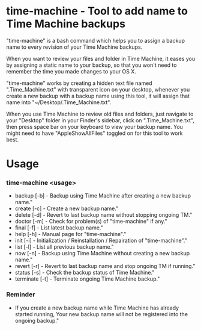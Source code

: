 # time-machine - Tool to add name to Time Machine backups

"time-machine" is a bash command which helps you to assign a backup name to every revision of your Time Machine backups.

When you want to review your files and folder in Time Machine, it eases you by assigning a static name to your backup, so that you won't need to remember the time you made changes to your OS X.

"time-machine" works by creating a hidden text file named ".Time_Machine.txt" with transparent icon on your desktop, whenever you create a new backup with a backup name using this tool, it will assign that name into "~/Desktop/.Time_Machine.txt".

When you use Time Machine to review old files and folders, just navigate to your "Desktop" folder in your Finder's sidebar, click on ".Time_Machine.txt", then press space bar on your keyboard to view your backup name. You might need to have "AppleShowAllFiles" toggled on for this tool to work best.

# Usage

### time-machine <usage\>
- backup [-b] - Backup using Time Machine after creating a new backup name."
- create [-c] - Create a new backup name."
- delete [-d] - Revert to last backup name without stopping ongoing TM."
- doctor [-m] - Check for problem(s) of "time-machine" if any."
- final [-f] - List latest backup name."
- help [-h] - Manual page for "time-machine"."
- init [-i] - Initialization / Reinstallation / Repairation of "time-machine"."
- list [-l] - List all previous backup name."
- now [-n] - Backup using Time Machine without creating a new backup name."
- revert [-r] - Revert to last backup name and stop ongoing TM if running."
- status [-s] - Check the backup status of Time Machine."
- terminate [-t] - Terminate ongoing Time Machine backup."

### Reminder
- If you create a new backup name while Time Machine has already started running, Your new backup name will not be registered into the ongoing backup."
